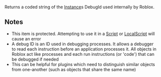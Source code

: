 Returns a coded string of the [Instance](https://developer.roblox.com/en-us/api-reference/class/Instance)s DebugId used internally by Roblox.

Notes
-----

*   This item is protected. Attempting to use it in a [Script](https://developer.roblox.com/en-us/api-reference/class/Script) or [LocalScript](https://developer.roblox.com/en-us/api-reference/class/LocalScript) will cause an error
*   A debug ID is an ID used in debugging processes. It allows a debugger to read each instruction before an application processes it. All objects in Roblox act like processes and each run instructions (or 'code') that can be debugged if needed
*   This can be helpful for plugins which need to distinguish similar objects from one-another (such as objects that share the same name)